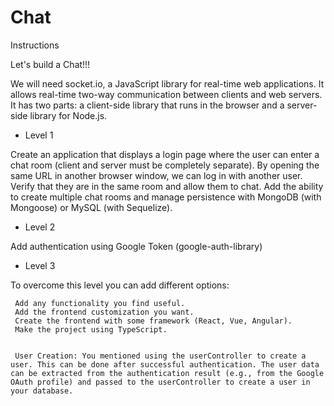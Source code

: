 # Chat

Instructions

Let's build a Chat!!!

We will need socket.io, a JavaScript library for real-time web applications. It allows real-time two-way communication between clients and web servers. It has two parts: a client-side library that runs in the browser and a server-side library for Node.js.

- Level 1

Create an application that displays a login page where the user can enter a chat room (client and server must be completely separate). By opening the same URL in another browser window, we can log in with another user. Verify that they are in the same room and allow them to chat. Add the ability to create multiple chat rooms and manage persistence with MongoDB (with Mongoose) or MySQL (with Sequelize).

- Level 2

Add authentication using Google Token (google-auth-library)

- Level 3

To overcome this level you can add different options:

     Add any functionality you find useful.
     Add the frontend customization you want.
     Create the frontend with some framework (React, Vue, Angular).
     Make the project using TypeScript.


     User Creation: You mentioned using the userController to create a user. This can be done after successful authentication. The user data can be extracted from the authentication result (e.g., from the Google OAuth profile) and passed to the userController to create a user in your database.